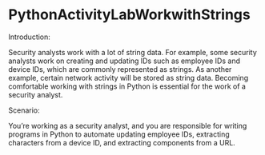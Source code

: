 # PythonActivityLabWorkwithStrings

Introduction:

Security analysts work with a lot of string data. For example, some security analysts work on
creating and updating IDs such as employee IDs and device IDs, which are commonly represented
as strings. As another example, certain network activity will be stored as string data. Becoming
comfortable working with strings in Python is essential for the work of a security analyst.

Scenario:

You’re working as a security analyst, and you are responsible for writing programs in Python to automate
updating employee IDs, extracting characters from a device ID, and extracting components
from a URL.
